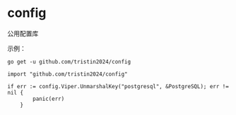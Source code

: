 # config

公用配置库


示例：

```
go get -u github.com/tristin2024/config

import "github.com/tristin2024/config"

if err := config.Viper.UnmarshalKey("postgresql", &PostgreSQL); err != nil {
		panic(err)
	}
```

